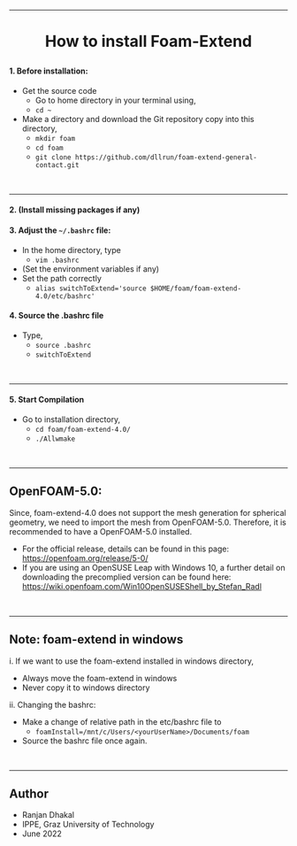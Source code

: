 <hr>

<h1><p align="center"> How to install Foam-Extend 
</p></h1>	           



#### 1. Before installation: 
- Get the source code
  - Go to home directory in your terminal using,
  - `cd ~`
- Make a directory and download the Git repository copy into this directory,
  - `mkdir foam`
  - `cd foam`
  - `git clone https://github.com/dllrun/foam-extend-general-contact.git `

<br/>
<hr>  


#### 2. (Install missing packages if any)
#### 3. Adjust the `~/.bashrc` file: 
- In the home directory, type 
  - `vim .bashrc`
- (Set the environment variables if any)
- Set the path correctly
  - `alias switchToExtend='source $HOME/foam/foam-extend-4.0/etc/bashrc'`

#### 4. Source the .bashrc file
- Type,
  - `source .bashrc`
  - `switchToExtend`
  
<br/>
<hr>

#### 5. Start Compilation
- Go to installation directory,
  - `cd foam/foam-extend-4.0/`
  - `./Allwmake`

<br/>
<hr>

OpenFOAM-5.0:
---------------- 
Since, foam-extend-4.0 does not support the mesh generation for spherical 
geometry, we need to import the mesh from OpenFOAM-5.0. Therefore, it is 
recommended to have a OpenFOAM-5.0 installed.
- For the official release, details can be found in this page: 
https://openfoam.org/release/5-0/ 
- If you are using an OpenSUSE Leap with Windows 10, a further detail on 
downloading the precomplied version can be found here: 
https://wiki.openfoam.com/Win10OpenSUSEShell_by_Stefan_Radl 

<br/>
<hr>


Note: foam-extend in windows 
--------------------------------
i. If we want to use the foam-extend installed in windows directory,
- Always move the foam-extend in windows
- Never copy it to windows directory

ii. Changing the bashrc: 
- Make a change of relative path in the etc/bashrc file to 
  - `foamInstall=/mnt/c/Users/<yourUserName>/Documents/foam`
- Source the bashrc file once again.

<br/>
<hr>


Author
------------------

- Ranjan Dhakal 
- IPPE, Graz University of Technology 
- June 2022
 
